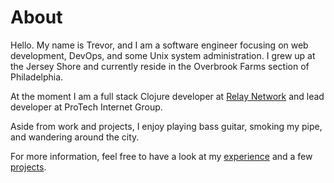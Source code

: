 # About

Hello. My name is Trevor, and I am a software engineer focusing on web
development, DevOps, and some Unix system administration. I grew up at the
Jersey Shore and currently reside in the Overbrook Farms section of Philadelphia.

At the moment I am a full stack Clojure developer at [Relay
Network](http://www.relaynetwork.com/) and lead developer at ProTech
Internet Group.

Aside from work and projects, I enjoy playing bass guitar, smoking my
pipe, and wandering around the city.

For more information, feel free to have a look at my
[experience](/about/experience) and a few [projects](/projects).

